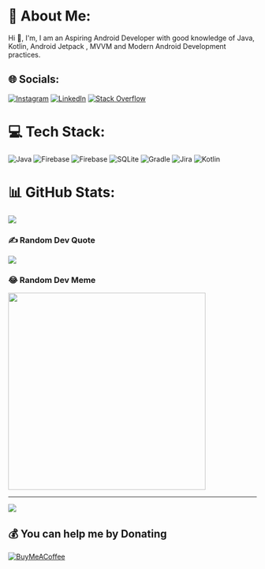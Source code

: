 # 💫 About Me:
Hi 👋, I'm, I am an Aspiring Android Developer with good knowledge of Java, Kotlin, Android Jetpack , MVVM and Modern Android Development practices.


## 🌐 Socials:
[![Instagram](https://img.shields.io/badge/Instagram-%23E4405F.svg?logo=Instagram&logoColor=white)](https://instagram.com/dilipsinghpanwar_) [![LinkedIn](https://img.shields.io/badge/LinkedIn-%230077B5.svg?logo=linkedin&logoColor=white)](https://linkedin.com/in/dilip-singh-panwar) [![Stack Overflow](https://img.shields.io/badge/-Stackoverflow-FE7A16?logo=stack-overflow&logoColor=white)](https://stackoverflow.com/users/4566384) 

# 💻 Tech Stack:
![Java](https://img.shields.io/badge/java-%23ED8B00.svg?style=flat&logo=openjdk&logoColor=white) ![Firebase](https://img.shields.io/badge/firebase-%23039BE5.svg?style=flat&logo=firebase) ![Firebase](https://img.shields.io/badge/Firebase-039BE5?style=flat&logo=Firebase&logoColor=white) ![SQLite](https://img.shields.io/badge/sqlite-%2307405e.svg?style=flat&logo=sqlite&logoColor=white) ![Gradle](https://img.shields.io/badge/Gradle-02303A.svg?style=flat&logo=Gradle&logoColor=white) ![Jira](https://img.shields.io/badge/jira-%230A0FFF.svg?style=flat&logo=jira&logoColor=white) ![Kotlin](https://img.shields.io/badge/kotlin-%237F52FF.svg?style=flat&logo=kotlin&logoColor=white)
# 📊 GitHub Stats:
<!--![](https://github-readme-stats.vercel.app/api?username=dilipsinghpanwar&theme=city_light&hide_border=true&include_all_commits=true&count_private=true)<br/>
![](https://github-readme-streak-stats.herokuapp.com/?user=dilipsinghpanwar&theme=city_light&hide_border=true)<br/>-->
![](https://github-readme-stats.vercel.app/api/top-langs/?username=dilipsinghpanwar&theme=city_light&hide_border=true&include_all_commits=true&count_private=true&layout=compact)

### ✍️ Random Dev Quote
![](https://quotes-github-readme.vercel.app/api?type=horizontal&theme=light)

### 😂 Random Dev Meme
<img src='https://randommeme-five.vercel.app/' style="height: 400px;"/>

---
[![](https://visitcount.itsvg.in/api?id=dilipsinghpanwar&icon=0&color=8)](https://visitcount.itsvg.in)

## 💰 You can help me by Donating
  [![BuyMeACoffee](https://img.shields.io/badge/Buy%20Me%20a%20Coffee-ffdd00?style=for-the-badge&logo=buy-me-a-coffee&logoColor=black)](https://buymeacoffee.com/dilipsinghpanwar) 

  
<!-- Proudly created with GPRM ( https://gprm.itsvg.in ) -->
